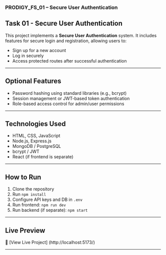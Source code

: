 ### PRODIGY_FS_01 –  Secure User Authentication

## Task 01 - Secure User Authentication
This project implements a **Secure User Authentication** system. It includes features for secure login and registration, allowing users to:
- Sign up for a new account
- Log in securely
- Access protected routes after successful authentication

---

##  Optional Features
- Password hashing using standard libraries (e.g., bcrypt)
- Session management or JWT-based token authentication
- Role-based access control for admin/user permissions

---

##  Technologies Used
- HTML, CSS, JavaScript
- Node.js, Express.js
- MongoDB / PostgreSQL
- bcrypt / JWT
- React (if frontend is separate)
---

##  How to Run

1. Clone the repository
2. Run `npm install`
3. Configure API keys and DB in `.env`
4. Run frontend: `npm run dev`
5. Run backend (if separate): `npm start`

---

##  Live Preview

🔗 [View Live Project] (http://localhost:5173/)

---


